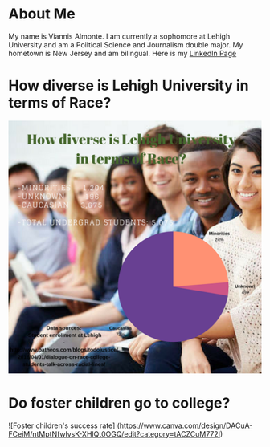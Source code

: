 # About Me
My name is Viannis Almonte. I am currently a sophomore at Lehigh University and am a Poiltical Science and Journalism double major. My hometown is New Jersey and am bilingual. Here is my [LinkedIn Page](https://www.linkedin.com/in/viannis-almonte-817803126/)
# How diverse is Lehigh University in terms of Race? 
![Lehigh Diversity](https://github.com/ViannisAlmonte/viannisalmonte.github.io/blob/master/Is%20Lehigh%20University%20a%20diverse%20college%3F.png?raw=true)
# Do foster children go to college?
![Foster children's success rate] (https://www.canva.com/design/DACuA-FCeiM/ntMptNfwlvsK-XHlQt0OGQ/edit?category=tACZCuM772I)

